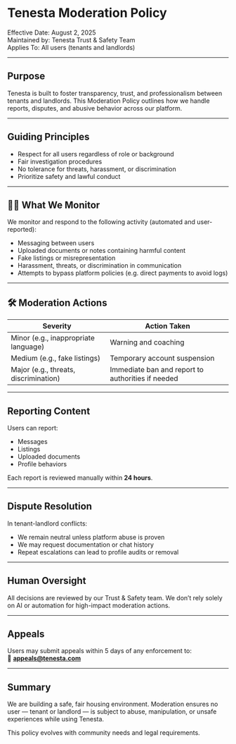 # Tenesta Moderation Policy

Effective Date: August 2, 2025  
Maintained by: Tenesta Trust & Safety Team  
Applies To: All users (tenants and landlords)

---

## Purpose

Tenesta is built to foster transparency, trust, and professionalism between tenants and landlords. This Moderation Policy outlines how we handle reports, disputes, and abusive behavior across our platform.

---

## Guiding Principles

- Respect for all users regardless of role or background  
- Fair investigation procedures  
- No tolerance for threats, harassment, or discrimination  
- Prioritize safety and lawful conduct

---

## 👮‍♀️ What We Monitor

We monitor and respond to the following activity (automated and user-reported):

- Messaging between users  
- Uploaded documents or notes containing harmful content  
- Fake listings or misrepresentation  
- Harassment, threats, or discrimination in communication  
- Attempts to bypass platform policies (e.g. direct payments to avoid logs)

---

## 🛠 Moderation Actions

| Severity | Action Taken |
|----------|--------------|
| Minor (e.g., inappropriate language) | Warning and coaching |
| Medium (e.g., fake listings) | Temporary account suspension |
| Major (e.g., threats, discrimination) | Immediate ban and report to authorities if needed |

---

## Reporting Content

Users can report:
- Messages
- Listings
- Uploaded documents
- Profile behaviors

Each report is reviewed manually within **24 hours**.

---

## Dispute Resolution

In tenant-landlord conflicts:
- We remain neutral unless platform abuse is proven  
- We may request documentation or chat history  
- Repeat escalations can lead to profile audits or removal

---

## Human Oversight

All decisions are reviewed by our Trust & Safety team. We don’t rely solely on AI or automation for high-impact moderation actions.

---

## Appeals

Users may submit appeals within 5 days of any enforcement to:  
📧 **appeals@tenesta.com**

---

## Summary

We are building a safe, fair housing environment. Moderation ensures no user — tenant or landlord — is subject to abuse, manipulation, or unsafe experiences while using Tenesta.

This policy evolves with community needs and legal requirements.
